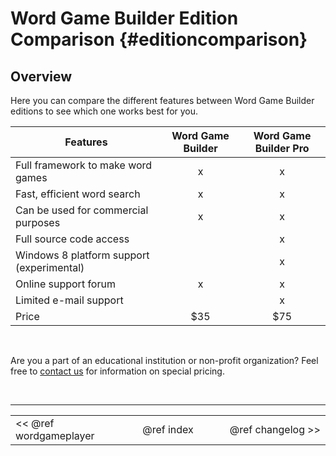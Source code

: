 Word Game Builder Edition Comparison {#editioncomparison}
===

## Overview
Here you can compare the different features between Word Game Builder editions to see which one works best for you.

Features                                  |Word Game Builder|Word Game Builder Pro
------------------------------------------|:---------------:|:-------------------:
Full framework to make word games         |        x        |          x
Fast, efficient word search               |        x        |          x
Can be used for commercial purposes       |        x        |          x
Full source code access                   |                 |          x
Windows 8 platform support (experimental) |                 |          x
Online support forum                      |        x        |          x
Limited e-mail support                    |                 |          x
Price                                     |       $35       |         $75

<br>

Are you a part of an educational institution or non-profit organization? Feel free to [contact us](https://thinksquirrel.com/contact) for information on special pricing.

<br>

---
<table width=80% align=center><tr>
<td width=33% align=left><< @ref wordgameplayer</td>
<td width=34% align=center>@ref index</td>
<td width=33% align=right>@ref changelog >></td>
</tr></table>